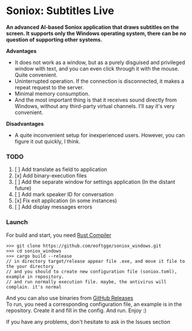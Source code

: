 # Soniox: Subtitles Live
**An advanced AI-based Soniox application that draws subtitles on the screen.
It supports only the Windows operating system, there can be no question of supporting other systems.**

**Advantages**
* It does not work as a window, but as a purely disguised and privileged window with text, and you can even click through it with the mouse. Quite convenient.
* Uninterrupted operation. If the connection is disconnected, it makes a repeat request to the server.
* Minimal memory consumption.
* And the most important thing is that it receives sound directly from Windows, without any third-party virtual channels. I'll say it's very convenient.

**Disadvantages**
* A quite inconvenient setup for inexperienced users. However, you can figure it out quickly, I think.

### TODO
1. [ ] Add translate as field to application
2. [x] Add binary-execution files
3. [ ] Add the separate window for settings application (In the distant future)
4. [ ] Add mark speaker ID for conversation
5. [x] Fix exit application (in some instances)
6. [ ] Add display messages errors

### Launch
For build and start, you need [Rust Compiler](https://rust-lang.org/tools/install/)
```terminaloutput
>>> git clone https://github.com/eoftgge/soniox_windows.git
>>> cd soniox_windows
>>> cargo build --release
// in directory target/release appear file .exe, and move it file to the your directory
// and you should to create new configuration file (soniox.toml), example in repository.
// and run normally execution file. maybe, the antivirus will complain. it's normal
```

And you can also use binaries from [GitHub Releases](https://github.com/eoftgge/soniox_windows/releases) <br>
To run, you need a corresponding configuration file, an example is in the repository. Create it and fill in the config.
And run. Enjoy :)



If you have any problems, don't hesitate to ask in the Issues section

